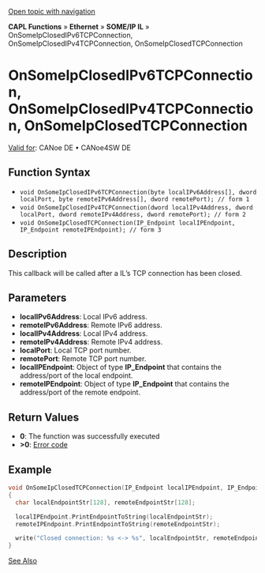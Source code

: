 [Open topic with navigation](../../../../../../CANoeDEFamily.htm#Topics/CAPLFunctions/IP/SOMEIPIL/Functions/CAPLfunctionOnSomeIpClosedIPv6TCPConnection.md)

**CAPL Functions** » **Ethernet** » **SOME/IP IL** » OnSomeIpClosedIPv6TCPConnection, OnSomeIpClosedIPv4TCPConnection, OnSomeIpClosedTCPConnection

# OnSomeIpClosedIPv6TCPConnection, OnSomeIpClosedIPv4TCPConnection, OnSomeIpClosedTCPConnection

[Valid for](../../../../Shared/FeatureAvailability.md): CANoe DE • CANoe4SW DE

## Function Syntax

- `void OnSomeIpClosedIPv6TCPConnection(byte localIPv6Address[], dword localPort, byte remoteIPv6Address[], dword remotePort); // form 1`
- `void OnSomeIpClosedIPv4TCPConnection(dword localIPv4Address, dword localPort, dword remoteIPv4Address, dword remotePort); // form 2`
- `void OnSomeIpClosedTCPConnection(IP_Endpoint localIPEndpoint, IP_Endpoint remoteIPEndpoint); // form 3`

## Description

This callback will be called after a IL’s TCP connection has been closed.

## Parameters

- **localIPv6Address**: Local IPv6 address.
- **remoteIPv6Address**: Remote IPv6 address.
- **localIPv4Address**: Local IPv4 address.
- **remoteIPv4Address**: Remote IPv4 address.
- **localPort**: Local TCP port number.
- **remotePort**: Remote TCP port number.
- **localIPEndpoint**: Object of type **IP_Endpoint** that contains the address/port of the local endpoint.
- **remoteIPEndpoint**: Object of type **IP_Endpoint** that contains the address/port of the remote endpoint.

## Return Values

- **0**: The function was successfully executed
- **>0**: [Error code](../../AUTOSARethIL/CAPLfunctionsAREthILErrorCodes.md)

## Example

```c
void OnSomeIpClosedTCPConnection(IP_Endpoint localIPEndpoint, IP_Endpoint remoteIPEndpoint)
{
  char localEndpointStr[128], remoteEndpointStr[128];

  localIPEndpoint.PrintEndpointToString(localEndpointStr);
  remoteIPEndpoint.PrintEndpointToString(remoteEndpointStr);

  write("Closed connection: %s <-> %s", localEndpointStr, remoteEndpointStr);
}
```

[See Also](javascript:void(0);)
